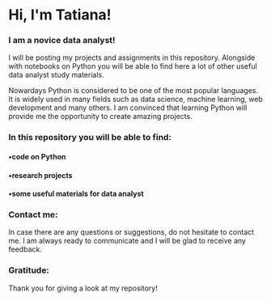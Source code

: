 # Hi, I'm Tatiana!

### I am a novice data analyst!

I will be posting my projects and assignments in this repository. Alongside with notebooks on Python you will be able to find here a lot of other useful data analyst study materials.

Nowardays Python is considered to be one of the most popular languages. It is widely used in many fields such as data science, machine learning, web development and many others. I am convinced that learning Python will provide me the opportunity to create amazing projects.   


### In this repository you will be able to find:
#### •code on Python
#### •research projects
#### •some useful materials for data analyst 

### Contact me:
In case there are any questions or suggestions, do not hesitate to contact me. I am always ready to communicate and I will be glad to receive any feedback.

### Gratitude:
Thank you for giving a look at my repository!

